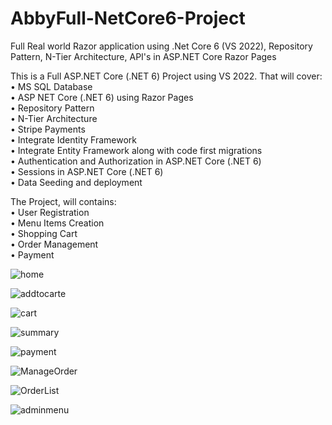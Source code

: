 # AbbyFull-NetCore6-Project
Full Real world Razor application using .Net Core 6 (VS 2022), Repository Pattern, N-Tier Architecture, API's in ASP.NET Core Razor Pages

This is a Full ASP.NET Core (.NET 6) Project using VS 2022. That will cover:<br>
•	MS SQL Database<br>
•	ASP NET Core (.NET 6) using Razor Pages<br>
•	Repository Pattern<br>
•	N-Tier Architecture<br>
•	Stripe Payments<br>
•	Integrate Identity Framework <br>
•	Integrate Entity Framework along with code first migrations<br>
•	Authentication and Authorization in ASP.NET Core (.NET 6)<br>
•	Sessions in ASP.NET Core (.NET 6)<br>
•	Data Seeding and deployment<br>

The Project, will contains:<br>
•	User Registration<br>
•	Menu Items Creation<br>
•	Shopping Cart<br>
•	Order Management<br>
•	Payment <br>

![home](https://github.com/becharakfoury/Full-NetCore6-Project/assets/81804866/00c3dfda-a010-4b7b-92da-2788c3065e58)

![addtocarte](https://github.com/becharakfoury/Full-NetCore6-Project/assets/81804866/c72da2b5-d1ed-4bdb-9092-fe76ec27f9b6)

![cart](https://github.com/becharakfoury/Full-NetCore6-Project/assets/81804866/c2a236bd-b5f7-4de4-abed-0532cda288af)

![summary](https://github.com/becharakfoury/Full-NetCore6-Project/assets/81804866/519758bd-0651-4b71-b9d3-60ad62110d69)

![payment](https://github.com/becharakfoury/Full-NetCore6-Project/assets/81804866/483ee8a1-d7a7-47a8-941a-54eb77ef6e0e)

![ManageOrder](https://github.com/becharakfoury/Full-NetCore6-Project/assets/81804866/2f380ea7-cb44-4825-96e0-16469c825ad4)

![OrderList](https://github.com/becharakfoury/Full-NetCore6-Project/assets/81804866/7cde5d46-5629-43d5-9c78-581453736378)

![adminmenu](https://github.com/becharakfoury/Full-NetCore6-Project/assets/81804866/92773344-f01f-4e6a-9fe2-e3f0b72180fd)










